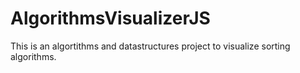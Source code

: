# AlgorithmsVisualizerJS
This is an algortithms and datastructures project to visualize sorting algorithms.
